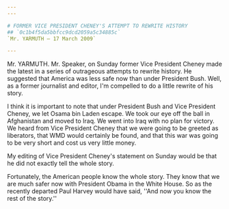 ```yaml
---
---

# FORMER VICE PRESIDENT CHENEY'S ATTEMPT TO REWRITE HISTORY
## `0c1b4f5da5bbfcc9dcd2059a5c34885c`
`Mr. YARMUTH — 17 March 2009`

---
```



Mr. YARMUTH. Mr. Speaker, on Sunday former Vice President Cheney made 
the latest in a series of outrageous attempts to rewrite history. He 
suggested that America was less safe now than under President Bush. 
Well, as a former journalist and editor, I'm compelled to do a little 
rewrite of his story.

I think it is important to note that under President Bush and Vice 
President Cheney, we let Osama bin Laden escape. We took our eye off 
the ball in Afghanistan and moved to Iraq. We went into Iraq with no 
plan for victory. We heard from Vice President Cheney that we were 
going to be greeted as liberators, that WMD would certainly be found, 
and that this war was going to be very short and cost us very little 
money.

My editing of Vice President Cheney's statement on Sunday would be 
that he did not exactly tell the whole story.

Fortunately, the American people know the whole story. They know that 
we are much safer now with President Obama in the White House. So as 
the recently departed Paul Harvey would have said, ''And now you know 
the rest of the story.''
